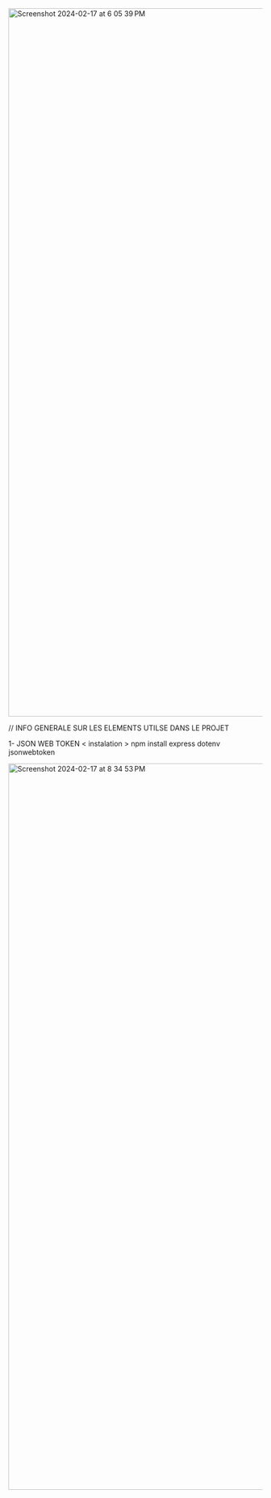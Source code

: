 <img width="1404" alt="Screenshot 2024-02-17 at 6 05 39 PM" src="https://github.com/bilelhichem/Shopease_nodejs/assets/101928436/610c403c-7368-49f5-b5bb-e66f26d219fe">



// INFO GENERALE SUR LES ELEMENTS UTILSE DANS LE PROJET 

 1- JSON WEB TOKEN 
   < instalation >
   npm install express dotenv jsonwebtoken
  
  
  <img width="1440" alt="Screenshot 2024-02-17 at 8 34 53 PM" src="https://github.com/bilelhichem/Shopease_nodejs/assets/101928436/b50f8c77-283c-4787-88a8-c36f3a537477">
